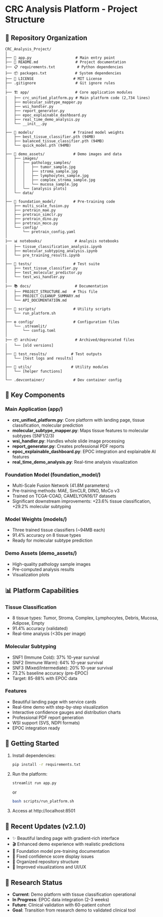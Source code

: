 # CRC Analysis Platform - Project Structure

## 📂 Repository Organization

```
CRC_Analysis_Project/
│
├── 📱 app.py                    # Main entry point
├── 📄 README.md                 # Project documentation  
├── 📋 requirements.txt          # Python dependencies
├── 📦 packages.txt             # System dependencies
├── 📜 LICENSE                  # MIT License
├── .gitignore                  # Git ignore rules
│
├── 🏗️ app/                     # Core application modules
│   ├── crc_unified_platform.py # Main platform code (2,734 lines)
│   ├── molecular_subtype_mapper.py
│   ├── wsi_handler.py
│   ├── report_generator.py
│   ├── epoc_explainable_dashboard.py
│   ├── real_time_demo_analysis.py
│   └── __init__.py
│
├── 🧠 models/                  # Trained model weights
│   ├── best_tissue_classifier.pth (94MB)
│   ├── balanced_tissue_classifier.pth (94MB)
│   └── quick_model.pth (94MB)
│
├── 🎨 demo_assets/             # Demo images and data
│   ├── images/
│   │   ├── pathology_samples/
│   │   │   ├── tumor_sample.jpg
│   │   │   ├── stroma_sample.jpg
│   │   │   ├── lymphocytes_sample.jpg
│   │   │   ├── complex_stroma_sample.jpg
│   │   │   └── mucosa_sample.jpg
│   │   └── [analysis plots]
│   └── data/
│
├── 🧬 foundation_model/        # Pre-training code
│   ├── multi_scale_fusion.py
│   ├── pretrain_mae.py
│   ├── pretrain_simclr.py
│   ├── pretrain_dino.py
│   ├── pretrain_moco.py
│   └── config/
│       └── pretrain_config.yaml
│
├── 📊 notebooks/               # Analysis notebooks
│   ├── tissue_classification_analysis.ipynb
│   ├── molecular_subtyping_analysis.ipynb
│   └── pre_training_results.ipynb
│
├── 🧪 tests/                   # Test suite
│   ├── test_tissue_classifier.py
│   ├── test_molecular_predictor.py
│   └── test_wsi_handler.py
│
├── 📚 docs/                    # Documentation
│   ├── PROJECT_STRUCTURE.md   # This file
│   ├── PROJECT_CLEANUP_SUMMARY.md
│   └── API_DOCUMENTATION.md
│
├── 🔧 scripts/                 # Utility scripts
│   └── run_platform.sh
│
├── ⚙️ config/                  # Configuration files
│   └── .streamlit/
│       └── config.toml
│
├── 📦 archive/                 # Archived/deprecated files
│   └── [old versions]
│
├── 🧪 test_results/           # Test outputs
│   └── [test logs and results]
│
├── 🔧 utils/                  # Utility modules
│   └── [helper functions]
│
└── .devcontainer/             # Dev container config
```

## 🔑 Key Components

### Main Application (app/)
- **crc_unified_platform.py**: Core platform with landing page, tissue classification, molecular prediction
- **molecular_subtype_mapper.py**: Maps tissue features to molecular subtypes (SNF1/2/3)
- **wsi_handler.py**: Handles whole slide image processing
- **report_generator.py**: Creates professional PDF reports
- **epoc_explainable_dashboard.py**: EPOC integration and explainable AI features
- **real_time_demo_analysis.py**: Real-time analysis visualization

### Foundation Model (foundation_model/)
- Multi-Scale Fusion Network (41.8M parameters)
- Pre-training methods: MAE, SimCLR, DINO, MoCo v3
- Trained on TCGA-COAD, CAMELYON16/17 datasets
- Significant downstream improvements: +23.6% tissue classification, +29.2% molecular subtyping

### Model Weights (models/)
- Three trained tissue classifiers (~94MB each)
- 91.4% accuracy on 8 tissue types
- Ready for molecular subtype prediction

### Demo Assets (demo_assets/)
- High-quality pathology sample images
- Pre-computed analysis results
- Visualization plots

## 📊 Platform Capabilities

### Tissue Classification
- 8 tissue types: Tumor, Stroma, Complex, Lymphocytes, Debris, Mucosa, Adipose, Empty
- 91.4% accuracy (validated)
- Real-time analysis (<30s per image)

### Molecular Subtyping
- SNF1 (Immune Cold): 37% 10-year survival
- SNF2 (Immune Warm): 64% 10-year survival
- SNF3 (Mixed/Intermediate): 20% 10-year survival
- 73.2% baseline accuracy (pre-EPOC)
- Target: 85-88% with EPOC data

### Features
- Beautiful landing page with service cards
- Real-time demo with step-by-step visualization
- Interactive confidence gauges and distribution charts
- Professional PDF report generation
- WSI support (SVS, NDPI formats)
- EPOC integration ready

## 🚀 Getting Started

1. Install dependencies:
   ```bash
   pip install -r requirements.txt
   ```

2. Run the platform:
   ```bash
   streamlit run app.py
   ```
   or
   ```bash
   bash scripts/run_platform.sh
   ```

3. Access at http://localhost:8501

## 📝 Recent Updates (v2.1.0)

- ✨ Beautiful landing page with gradient-rich interface
- 🎬 Enhanced demo experience with realistic predictions
- 🧬 Foundation model pre-training documentation
- 🔧 Fixed confidence score display issues
- 📂 Organized repository structure
- 🎨 Improved visualizations and UI/UX

## 🔬 Research Status

- **Current**: Demo platform with tissue classification operational
- **In Progress**: EPOC data integration (2-3 weeks)
- **Future**: Clinical validation with 60-patient cohort
- **Goal**: Transition from research demo to validated clinical tool 
